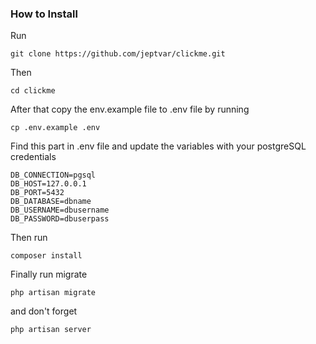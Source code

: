 ### How to Install

Run 
```
git clone https://github.com/jeptvar/clickme.git
```

Then 
```
cd clickme
```

After that copy the env.example file to .env file by running
```
cp .env.example .env
```

Find this part in .env file and update the variables with your postgreSQL credentials
```
DB_CONNECTION=pgsql
DB_HOST=127.0.0.1
DB_PORT=5432
DB_DATABASE=dbname
DB_USERNAME=dbusername
DB_PASSWORD=dbuserpass
```

Then run
```
composer install
```

Finally run migrate
```
php artisan migrate
```
and don't forget
```
php artisan server
```

